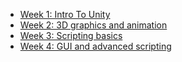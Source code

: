 * [Week 1: Intro To Unity](week-1-intro-to-unity)
* [Week 2: 3D graphics and animation](week-2-environments)
* [Week 3: Scripting basics](week-3-scripting)
* [Week 4: GUI and advanced scripting](week-4-gui)
